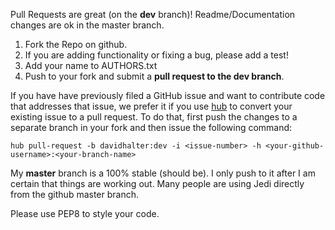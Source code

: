 Pull Requests are great (on the **dev** branch)! Readme/Documentation changes
are ok in the master branch.

 1. Fork the Repo on github.
 2. If you are adding functionality or fixing a bug, please add a test!
 3. Add your name to AUTHORS.txt
 4. Push to your fork and submit a **pull request to the dev branch**.

If you have have previously filed a GitHub issue and want to contribute code
that addresses that issue, we prefer it if you use
[hub](https://github.com/github/hub) to convert your existing issue to a pull
request. To do that, first push the changes to a separate branch in your fork
and then issue the following command:

    hub pull-request -b davidhalter:dev -i <issue-number> -h <your-github-username>:<your-branch-name>

My **master** branch is a 100% stable (should be). I only push to it after I am
certain that things are working out. Many people are using Jedi directly from
the github master branch.

Please use PEP8 to style your code.
